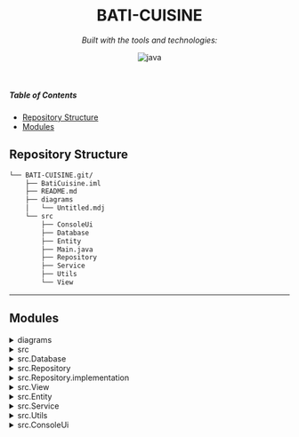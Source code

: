 
<p align="center">
    <h1 align="center">BATI-CUISINE</h1>
</p>


<p align="center">
		<em>Built with the tools and technologies:</em>
</p>
<p align="center">
	<img src="https://img.shields.io/badge/java-%23ED8B00.svg?style=flat&logo=openjdk&logoColor=white" alt="java">
</p>

<br>

#####  Table of Contents

- [ Repository Structure](#-repository-structure)
- [ Modules](#-modules)
  

##  Repository Structure

```sh
└── BATI-CUISINE.git/
    ├── BatiCuisine.iml
    ├── README.md
    ├── diagrams
    │   └── Untitled.mdj
    └── src
        ├── ConsoleUi
        ├── Database
        ├── Entity
        ├── Main.java
        ├── Repository
        ├── Service
        ├── Utils
        └── View
```

---

##  Modules

<details closed><summary>diagrams</summary>

| File | Summary |
| --- | --- |
| [Untitled.mdj](https://github.com/MBAREK0/BATI-CUISINE.git/blob/main/diagrams/Untitled.mdj) | <code>❯ REPLACE-ME</code> |

</details>

<details closed><summary>src</summary>

| File | Summary |
| --- | --- |
| [Main.java](https://github.com/MBAREK0/BATI-CUISINE.git/blob/main/src/Main.java) | <code>❯ REPLACE-ME</code> |

</details>

<details closed><summary>src.Database</summary>

| File | Summary |
| --- | --- |
| [DatabaseConnection.java](https://github.com/MBAREK0/BATI-CUISINE.git/blob/main/src/Database/DatabaseConnection.java) | <code>❯ REPLACE-ME</code> |

</details>

<details closed><summary>src.Repository</summary>

| File | Summary |
| --- | --- |
| [ProjectRepository.java](https://github.com/MBAREK0/BATI-CUISINE.git/blob/main/src/Repository/ProjectRepository.java) | <code>❯ REPLACE-ME</code> |
| [MaterialRepository.java](https://github.com/MBAREK0/BATI-CUISINE.git/blob/main/src/Repository/MaterialRepository.java) | <code>❯ REPLACE-ME</code> |
| [ClientRepository.java](https://github.com/MBAREK0/BATI-CUISINE.git/blob/main/src/Repository/ClientRepository.java) | <code>❯ REPLACE-ME</code> |
| [QuoteRepository.java](https://github.com/MBAREK0/BATI-CUISINE.git/blob/main/src/Repository/QuoteRepository.java) | <code>❯ REPLACE-ME</code> |
| [LaborRepository.java](https://github.com/MBAREK0/BATI-CUISINE.git/blob/main/src/Repository/LaborRepository.java) | <code>❯ REPLACE-ME</code> |
| [ComponentRepository.java](https://github.com/MBAREK0/BATI-CUISINE.git/blob/main/src/Repository/ComponentRepository.java) | <code>❯ REPLACE-ME</code> |

</details>

<details closed><summary>src.Repository.implementation</summary>

| File | Summary |
| --- | --- |
| [ClientRepositoryImpl.java](https://github.com/MBAREK0/BATI-CUISINE.git/blob/main/src/Repository/implementation/ClientRepositoryImpl.java) | <code>❯ REPLACE-ME</code> |
| [ProjectRepositoryImpl.java](https://github.com/MBAREK0/BATI-CUISINE.git/blob/main/src/Repository/implementation/ProjectRepositoryImpl.java) | <code>❯ REPLACE-ME</code> |
| [ComponentRepositoryImpl.java](https://github.com/MBAREK0/BATI-CUISINE.git/blob/main/src/Repository/implementation/ComponentRepositoryImpl.java) | <code>❯ REPLACE-ME</code> |
| [QuoteRepositoryImpl.java](https://github.com/MBAREK0/BATI-CUISINE.git/blob/main/src/Repository/implementation/QuoteRepositoryImpl.java) | <code>❯ REPLACE-ME</code> |
| [LaborRepositoryImpl.java](https://github.com/MBAREK0/BATI-CUISINE.git/blob/main/src/Repository/implementation/LaborRepositoryImpl.java) | <code>❯ REPLACE-ME</code> |
| [MaterialRepositoryImpl.java](https://github.com/MBAREK0/BATI-CUISINE.git/blob/main/src/Repository/implementation/MaterialRepositoryImpl.java) | <code>❯ REPLACE-ME</code> |

</details>

<details closed><summary>src.View</summary>

| File | Summary |
| --- | --- |
| [LaborView.java](https://github.com/MBAREK0/BATI-CUISINE.git/blob/main/src/View/LaborView.java) | <code>❯ REPLACE-ME</code> |
| [ComponentView.java](https://github.com/MBAREK0/BATI-CUISINE.git/blob/main/src/View/ComponentView.java) | <code>❯ REPLACE-ME</code> |
| [MainView.java](https://github.com/MBAREK0/BATI-CUISINE.git/blob/main/src/View/MainView.java) | <code>❯ REPLACE-ME</code> |
| [MaterialView.java](https://github.com/MBAREK0/BATI-CUISINE.git/blob/main/src/View/MaterialView.java) | <code>❯ REPLACE-ME</code> |
| [ClientView.java](https://github.com/MBAREK0/BATI-CUISINE.git/blob/main/src/View/ClientView.java) | <code>❯ REPLACE-ME</code> |
| [QuoteView.java](https://github.com/MBAREK0/BATI-CUISINE.git/blob/main/src/View/QuoteView.java) | <code>❯ REPLACE-ME</code> |
| [ProjectView.java](https://github.com/MBAREK0/BATI-CUISINE.git/blob/main/src/View/ProjectView.java) | <code>❯ REPLACE-ME</code> |

</details>

<details closed><summary>src.Entity</summary>

| File | Summary |
| --- | --- |
| [Component.java](https://github.com/MBAREK0/BATI-CUISINE.git/blob/main/src/Entity/Component.java) | <code>❯ REPLACE-ME</code> |
| [Material.java](https://github.com/MBAREK0/BATI-CUISINE.git/blob/main/src/Entity/Material.java) | <code>❯ REPLACE-ME</code> |
| [MaterialOrLabor.java](https://github.com/MBAREK0/BATI-CUISINE.git/blob/main/src/Entity/MaterialOrLabor.java) | <code>❯ REPLACE-ME</code> |
| [Client.java](https://github.com/MBAREK0/BATI-CUISINE.git/blob/main/src/Entity/Client.java) | <code>❯ REPLACE-ME</code> |
| [Labor.java](https://github.com/MBAREK0/BATI-CUISINE.git/blob/main/src/Entity/Labor.java) | <code>❯ REPLACE-ME</code> |
| [Project.java](https://github.com/MBAREK0/BATI-CUISINE.git/blob/main/src/Entity/Project.java) | <code>❯ REPLACE-ME</code> |
| [Quote.java](https://github.com/MBAREK0/BATI-CUISINE.git/blob/main/src/Entity/Quote.java) | <code>❯ REPLACE-ME</code> |

</details>

<details closed><summary>src.Service</summary>

| File | Summary |
| --- | --- |
| [ProjectService.java](https://github.com/MBAREK0/BATI-CUISINE.git/blob/main/src/Service/ProjectService.java) | <code>❯ REPLACE-ME</code> |
| [QuoteService.java](https://github.com/MBAREK0/BATI-CUISINE.git/blob/main/src/Service/QuoteService.java) | <code>❯ REPLACE-ME</code> |
| [LaborService.java](https://github.com/MBAREK0/BATI-CUISINE.git/blob/main/src/Service/LaborService.java) | <code>❯ REPLACE-ME</code> |
| [MaterialService.java](https://github.com/MBAREK0/BATI-CUISINE.git/blob/main/src/Service/MaterialService.java) | <code>❯ REPLACE-ME</code> |
| [ClientService.java](https://github.com/MBAREK0/BATI-CUISINE.git/blob/main/src/Service/ClientService.java) | <code>❯ REPLACE-ME</code> |

</details>

<details closed><summary>src.Utils</summary>

| File | Summary |
| --- | --- |
| [DateChecker.java](https://github.com/MBAREK0/BATI-CUISINE.git/blob/main/src/Utils/DateChecker.java) | <code>❯ REPLACE-ME</code> |

</details>

<details closed><summary>src.ConsoleUi</summary>

| File | Summary |
| --- | --- |
| [ComponentUi.java](https://github.com/MBAREK0/BATI-CUISINE.git/blob/main/src/ConsoleUi/ComponentUi.java) | <code>❯ REPLACE-ME</code> |
| [ClientUi.java](https://github.com/MBAREK0/BATI-CUISINE.git/blob/main/src/ConsoleUi/ClientUi.java) | <code>❯ REPLACE-ME</code> |
| [ProjectUi.java](https://github.com/MBAREK0/BATI-CUISINE.git/blob/main/src/ConsoleUi/ProjectUi.java) | <code>❯ REPLACE-ME</code> |
| [QuoteUi.java](https://github.com/MBAREK0/BATI-CUISINE.git/blob/main/src/ConsoleUi/QuoteUi.java) | <code>❯ REPLACE-ME</code> |
| [MainUi.java](https://github.com/MBAREK0/BATI-CUISINE.git/blob/main/src/ConsoleUi/MainUi.java) | <code>❯ REPLACE-ME</code> |

</details>
